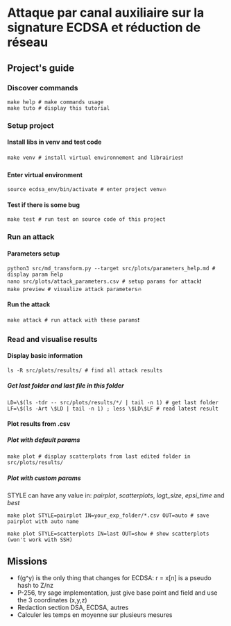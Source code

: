 # Attaque par canal auxiliaire sur la signature ECDSA et réduction de réseau

## Project's guide

### Discover commands

    make help # make commands usage
    make tuto # display this tutorial

### Setup project

#### Install libs in venv and test code

    make venv # install virtual environnement and librairies❗

#### Enter virtual environment

    source ecdsa_env/bin/activate # enter project venv🔥

#### Test if there is some bug

    make test # run test on source code of this project

### Run an attack

#### Parameters setup

    python3 src/md_transform.py --target src/plots/parameters_help.md # display param help
    nano src/plots/attack_parameters.csv # setup params for attack❗
    make preview # visualize attack parameters🔥

#### Run the attack

    make attack # run attack with these params❗

### Read and visualise results

#### Display basic information

    ls -R src/plots/results/ # find all attack results

##### Get last folder and last file in this folder

    LD=\$(ls -tdr -- src/plots/results/*/ | tail -n 1) # get last folder
    LF=\$(ls -Art \$LD | tail -n 1) ; less \$LD\$LF # read latest result

#### Plot results from .csv

##### Plot with default params

    make plot # display scatterplots from last edited folder in src/plots/results/

##### Plot with custom params

STYLE can have any value in: *pairplot*, *scatterplots*, *logt_size*, *epsi_time* and *best*

    make plot STYLE=pairplot IN=your_exp_folder/*.csv OUT=auto # save pairplot with auto name

    make plot STYLE=scatterplots IN=last OUT=show # show scatterplots (won't work with SSH)

## Missions

- f(g^y) is the only thing that changes for ECDSA: r = x[n] is a pseudo hash to Z/nz
- P-256, try sage implementation, just give base point and field and use the 3 coordinates (x,y,z)
- Redaction section DSA, ECDSA, autres
- Calculer les temps en moyenne sur plusieurs mesures
